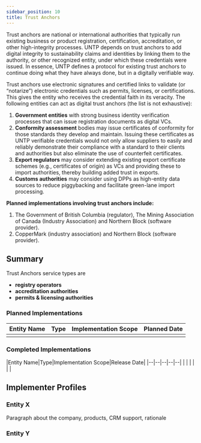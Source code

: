 ```yaml
---
sidebar_position: 10
title: Trust Anchors
---
```


Trust anchors are national or international authorities that typically run existing business or product registration, certification, accreditation, or other high-integrity processes. UNTP depends on trust anchors to add digital integrity to sustainability claims and identities by linking them to the authority, or other recognized entity, under which these credentials were issued. In essence, UNTP defines a protocol for existing trust anchors to continue doing what they have always done, but in a digitally verifiable way. 

Trust anchors use electronic signatures and certified links to validate (or “notarize”) electronic credentials such as permits, licenses, or certifications. This gives the entity who receives the credential faith in its veracity. The following entities can act as digital trust anchors (the list is not exhaustive):

1. **Government entities** with strong business identity verification processes that can issue registration documents as digital VCs.
2. **Conformity assessment** bodies may issue certificates of conformity for those standards they develop and maintain. Issuing these certificates as UNTP verifiable credentials would not only allow suppliers to easily and reliably demonstrate their compliance with a standard to their clients and authorities but also eliminate the use of counterfeit certificates.
3. **Export regulators** may consider extending existing export certificate schemes (e.g., certificates of origin) as VCs and providing these to import authorities, thereby building added trust in exports.
4. **Customs authorities** may consider using DPPs as high-entity data sources to reduce piggybacking and facilitate green-lane import processing. 

**Planned implementations involving trust anchors include:**

1. The Government of British Columbia (regulator), The Mining Association of Canada (Industry Association) and Northern Block (software provider).
2. CopperMark (industry association) and Northern Block (software provider). 

## Summary

Trust Anchors service types are

* **registry operators** 
* **accreditation authorities**
* **permits & licensing authorities** 

### Planned Implementations

|Entity Name|Type|Implementation Scope|Planned Date|
|--|--|--|--|
|  |  |  |  |

### Completed Implementations


|Entity Name|Type|Implementation Scope|Release Date|
|--|--|--|--|--|
|  |  |  |  |  |

## Implementer Profiles

### Entity X

Paragraph about the company, products, CRM support, rationale

### Entity Y



